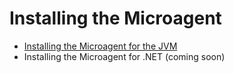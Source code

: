 # Installing the Microagent

* [Installing the Microagent for the JVM](/installing-the-microagent/jvm-based-environments/introduction.md)
* Installing the Microagent for .NET (coming soon)
